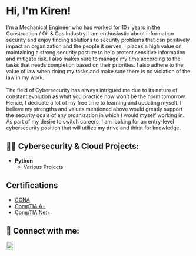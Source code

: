 <h1>Hi, I'm Kiren! </h1>
I'm a Mechanical Engineer who has worked for 10+ years in the Construction / Oil & Gas Industry. I am enthusiastic about information security and enjoy finding solutions to security problems that can positively impact an organization and the people it serves. I places a high value on maintaining a strong security posture to help protect sensitive information and mitigate risk. I also makes sure to manage my time according to the tasks that needs completion based on their priorities. I also adhere to the value of law when doing my tasks and make sure there is no violation of the law in my work.
<br/><br/>
The field of Cybersecurity has always intrigued me due to its nature of constant evolution as what you practice now won’t be the norm tomorrow. Hence, I dedicate a lot of my free time to learning and updating myself. I believe my strengths and values mentioned above would greatly support the security goals of any organization in which I would myself working in. As part of my desire to switch careers, I am looking for an entry-level cybersecurity position that will utilize my drive and thirst for knowledge.

<h2>👨‍💻 Cybersecurity & Cloud Projects:</h2>

- <b>Python</b>
  - Various Projects

<h2> Certifications</h2>

- [CCNA](https://www.cisco.com/go/verifycertificate/Y14QQFWMT3VE11CX)
- [CompTIA A+](https://verify.comptia.org/QDPBWXVP9KF1QKCJ)
- [CompTIA Net+](https://verify.comptia.org/TR8506XPWG1412CQ)

<h2> 🤳 Connect with me:</h2>

[<img align="left" alt="JoshMadakor | LinkedIn" width="22px" src="https://cdn.jsdelivr.net/npm/simple-icons@v3/icons/linkedin.svg" />][linkedin]

[linkedin]: https://linkedin.com/in/kiren-joseph

<!--
**joshmadakor1/joshmadakor1** is a ✨ _special_ ✨ repository because its `README.md` (this file) appears on your GitHub profile.

Here are some ideas to get you started:

- 🔭 I’m currently working on ...
- 🌱 I’m currently learning ...
- 👯 I’m looking to collaborate on ...
- 🤔 I’m looking for help with ...
- 💬 Ask me about ...
- 📫 How to reach me: ...
- 😄 Pronouns: ...
- ⚡ Fun fact: ...
-->
